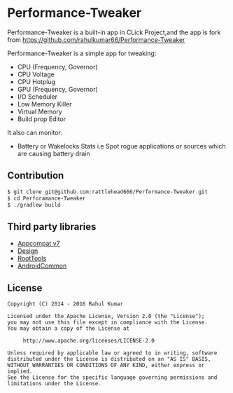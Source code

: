 # Performance-Tweaker


Performance-Tweaker is a built-in app in CLick Project,and the app is fork from https://github.com/rahulkumar66/Performance-Tweaker

Performance-Tweaker is a simple app for tweaking:

 * CPU (Frequency, Governor)
 * CPU Voltage
 * CPU Hotplug
 * GPU (Frequency, Governor)
 * I/O Scheduler
 * Low Memory Killer
 * Virtual Memory
 * Build prop Editor

It also can monitor:
 * Battery or Wakelocks Stats i.e Spot rogue applications or sources which are causing battery drain



## Contribution


``` bash
$ git clone git@github.com:rattlehead666/Performance-Tweaker.git
$ cd Perforamance-Tweaker
$ ./gradlew build
```


## Third party libraries

 * [Appcompat v7](https://developer.android.com/tools/support-library/features.html#v7-appcompat)
 * [Design](http://developer.android.com/tools/support-library/features.html#design)
 * [RootTools](https://github.com/Stericson/RootTools)
 * [AndroidCommon](https://github.com/asksven/AndroidCommon)



## License

    Copyright (C) 2014 - 2016 Rahul Kumar

    Licensed under the Apache License, Version 2.0 (the "License");
    you may not use this file except in compliance with the License.
    You may obtain a copy of the License at

         http://www.apache.org/licenses/LICENSE-2.0

    Unless required by applicable law or agreed to in writing, software
    distributed under the License is distributed on an "AS IS" BASIS,
    WITHOUT WARRANTIES OR CONDITIONS OF ANY KIND, either express or implied.
    See the License for the specific language governing permissions and
    limitations under the License.



